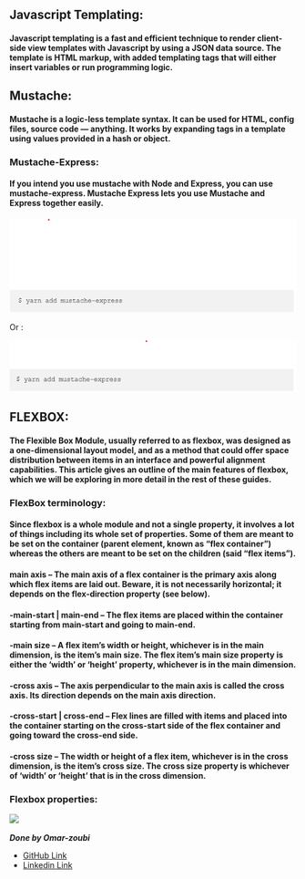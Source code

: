 ## Javascript Templating:
#### Javascript templating is a fast and efficient technique to render client-side view templates with Javascript by using a JSON data source. The template is HTML markup, with added templating tags that will either insert variables or run programming logic.
## Mustache:
#### Mustache is a logic-less template syntax. It can be used for HTML, config files, source code — anything. It works by expanding tags in a template using values provided in a hash or object.

### Mustache-Express:
#### If you intend you use mustache with Node and Express, you can use mustache-express. Mustache Express lets you use Mustache and Express together easily.

![](img/Screenshot2.png)

Or :

![](img/Screenshot1.png)


## FLEXBOX:
#### The Flexible Box Module, usually referred to as flexbox, was designed as a one-dimensional layout model, and as a method that could offer space distribution between items in an interface and powerful alignment capabilities. This article gives an outline of the main features of flexbox, which we will be exploring in more detail in the rest of these guides.


### FlexBox terminology:
#### Since flexbox is a whole module and not a single property, it involves a lot of things including its whole set of properties. Some of them are meant to be set on the container (parent element, known as “flex container”) whereas the others are meant to be set on the children (said “flex items”).


#### main axis – The main axis of a flex container is the primary axis along which flex items are laid out. Beware, it is not necessarily horizontal; it depends on the flex-direction property (see below).
#### -main-start | main-end – The flex items are placed within the container starting from main-start and going to main-end.
#### -main size – A flex item’s width or height, whichever is in the main dimension, is the item’s main size. The flex item’s main size property is either the ‘width’ or ‘height’ property, whichever is in the main dimension.
#### -cross axis – The axis perpendicular to the main axis is called the cross axis. Its direction depends on the main axis direction.
#### -cross-start | cross-end – Flex lines are filled with items and placed into the container starting on the cross-start side of the flex container and going toward the cross-end side.
#### -cross size – The width or height of a flex item, whichever is in the cross dimension, is the item’s cross size. The cross size property is whichever of ‘width’ or ‘height’ that is in the cross dimension.

### Flexbox properties:

![](https://res.cloudinary.com/practicaldev/image/fetch/s--NBPSPt0K--/c_limit%2Cf_auto%2Cfl_progressive%2Cq_auto%2Cw_880/https://dev-to-uploads.s3.amazonaws.com/i/gv3jyh4xt4fbwtq1qejn.png)



***Done by Omar-zoubi***
- [GitHub Link](https://github.com/Omar-zoubi)
- [Linkedin Link](https://www.linkedin.com/in/omar-alzoubi-54034bb4/)